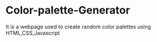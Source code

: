 # Color-palette-Generator
It is a webpage used to create random color palettes using HTML,CSS,Javascript
